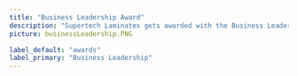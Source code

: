 ```yaml
---
title: "Business Leadership Award"
description: "Supertech Laminates gets awarded with the Business Leadership Award in 2014"
picture: businessLeadership.PNG

label_default: "awards"
label_primary: "Business Leadership"
---
```


